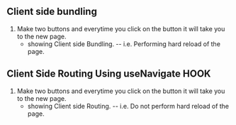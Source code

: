 ## Client side bundling

1. Make two buttons and everytime you click on the button it will take you to the new page.
	- showing Client side Bundling. -- i.e. Performing hard reload of the page.

## Client Side Routing Using useNavigate HOOK

1. Make two buttons and everytime you click on the button it will take you to the new page.
	- showing Client side Routing. -- i.e. Do not perform hard reload of the page.
	
